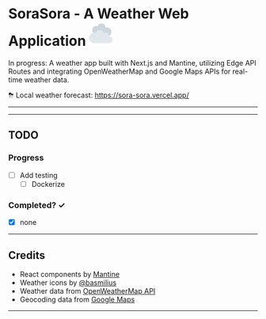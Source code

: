 # SoraSora - A Weather Web Application <img src="public/2601.svg" alt="image" width="48" height="auto">

In progress: A weather app built with Next.js and Mantine, utilizing Edge API Routes and integrating OpenWeatherMap and Google Maps APIs for real-time weather data.

⛈ Local weather forecast: <https://sora-sora.vercel.app/>

---

---

## TODO

### Progress

- [ ] Add testing
  - [ ] Dockerize

### Completed? ✓

- [x] none

---

## Credits

- React components by [Mantine](https://mantine.dev/)
- Weather icons by [@basmilius](https://github.com/basmilius/weather-icons)
- Weather data from [OpenWeatherMap API](https://openweathermap.org/api)
- Geocoding data from [Google Maps](https://developers.google.com/maps/documentation/geocoding/overview)

---

